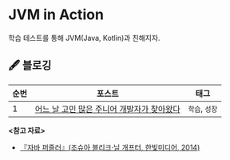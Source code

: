 # JVM in Action

학습 테스트를 통해 JVM(Java, Kotlin)과 친해지자.

## 🖋️ 블로깅

| 순번 | 포스트                                          | 태그         |
|----|----------------------------------------------|------------|
| 1  | [어느 날 고민 많은 주니어 개발자가 찾아왔다](./posts/index.md) | `학습`, `성장` |

**<참고 자료>**

- [『자바 퍼즐러』(조슈아 블리크·닐 개프터, 한빛미디어, 2014)](https://product.kyobobook.co.kr/detail/S000001057567)
